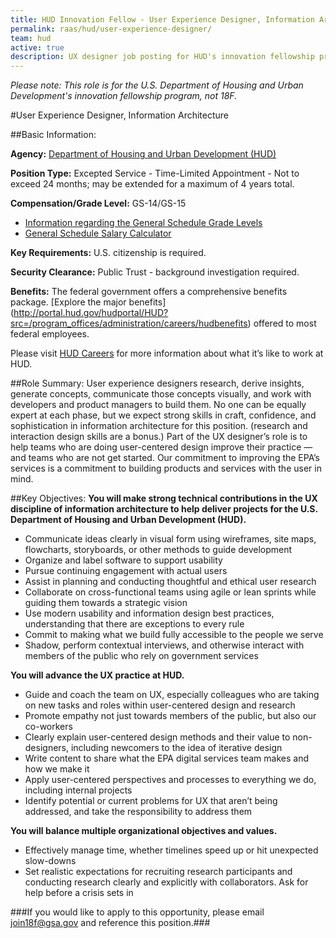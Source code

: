 ```yaml
---
title: HUD Innovation Fellow - User Experience Designer, Information Architecture
permalink: raas/hud/user-experience-designer/
team: hud
active: true
description: UX designer job posting for HUD's innovation fellowship program.
---
```


*Please note: This role is for the U.S. Department of Housing and Urban Development's innovation fellowship program, not 18F.*

#User Experience Designer, Information Architecture

##Basic Information:

**Agency:** [Department of Housing and Urban Development (HUD)](http://portal.hud.gov/hudportal/HUD)

**Position Type:** Excepted Service - Time-Limited Appointment - Not to exceed 24 months; may be extended for a maximum of 4 years total.

**Compensation/Grade Level:** GS-14/GS-15

- [Information regarding the General Schedule Grade Levels](https://www.opm.gov/policy-data-oversight/pay-leave/pay-systems/general-schedule)
- [General Schedule Salary Calculator](https://www.opm.gov/policy-data-oversight/pay-leave/salaries-wages/2016/general-schedule-gs-salary-calculator/)

**Key Requirements:** U.S. citizenship is required.

**Security Clearance:** Public Trust - background investigation required.

**Benefits:** The federal government offers a comprehensive benefits package. [Explore the major benefits] (http://portal.hud.gov/hudportal/HUD?src=/program_offices/administration/careers/hudbenefits) offered to most federal employees. 

Please visit [HUD Careers](http://portal.hud.gov/hudportal/HUD?src=/program_offices/administration/careers) for more information about what it’s like to work at HUD.
 
##Role Summary:
User experience designers research, derive insights, generate concepts, communicate those concepts visually, and work with developers and product managers to build them. No one can be equally expert at each phase, but we expect strong skills in craft, confidence, and sophistication in information architecture for this position. (research and interaction design skills are a bonus.) Part of the UX designer’s role is to help teams who are doing user-centered design improve their practice — and teams who are not get started. Our commitment to improving the EPA’s services is a commitment to building products and services with the user in mind.

##Key Objectives:
**You will make strong technical contributions in the UX discipline of information architecture to help deliver projects for the U.S. Department of Housing and Urban Development (HUD).**

- Communicate ideas clearly in visual form using wireframes, site maps, flowcharts, storyboards, or other methods to guide development
- Organize and label software to support usability
- Pursue continuing engagement with actual users
- Assist in planning and conducting thoughtful and ethical user research
- Collaborate on cross-functional teams using agile or lean sprints while guiding them towards a strategic vision
- Use modern usability and information design best practices, understanding that there are exceptions to every rule
- Commit to making what we build fully accessible to the people we serve
- Shadow, perform contextual interviews, and otherwise interact with members of the public who rely on government services

**You will advance the UX practice at HUD.**

- Guide and coach the team on UX, especially colleagues who are taking on new tasks and roles within user-centered design and research
- Promote empathy not just towards members of the public, but also our co-workers
- Clearly explain user-centered design methods and their value to non-designers, including newcomers to the idea of iterative design
- Write content to share what the EPA digital services team makes and how we make it
- Apply user-centered perspectives and processes to everything we do, including internal projects
- Identify potential or current problems for UX that aren’t being addressed, and take the responsibility to address them

**You will balance multiple organizational objectives and values.**

- Effectively manage time, whether timelines speed up or hit unexpected slow-downs
- Set realistic expectations for recruiting research participants and conducting research clearly and explicitly with collaborators. Ask for help before a crisis sets in


###If you would like to apply to this opportunity, please email join18f@gsa.gov and reference this position.###
